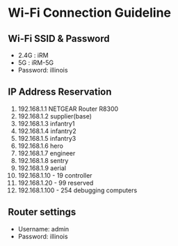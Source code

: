 # Wi-Fi Connection Guideline

## Wi-Fi SSID & Password 
* 2.4G    : iRM
* 5G      : iRM-5G
* Password: illinois

## IP Address Reservation
1. 192.168.1.1          NETGEAR Router R8300
2. 192.168.1.2          supplier(base)
3. 192.168.1.3          infantry1
4. 192.168.1.4          infantry2
5. 192.168.1.5          infantry3
6. 192.168.1.6          hero
7. 192.168.1.7          engineer
8. 192.168.1.8          sentry
9. 192.168.1.9          aerial
10. 192.168.1.10 - 19   controller
11. 192.168.1.20 - 99   reserved
12. 192.168.1.100 - 254 debugging computers

## Router settings
* Username: admin
* Password: illinois

